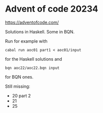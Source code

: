 # Advent of code 20234

https://adventofcode.com/

Solutions in Haskell. Some in BQN.

Run for example with
```
cabal run aoc01 part1 < aoc01/input
```
for the Haskell solutions and
```
bqn aoc22/aoc22.bqn input
```
for BQN ones.

Still missing:
- 20 part 2
- 21
- 25
